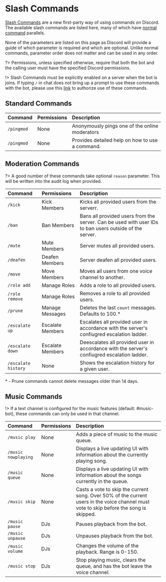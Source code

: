 # Slash Commands

[Slash Commands][slash-commands] are a new first-party way of using commands on
Discord. The available slash commands are listed here, many of which have
[normal command](Commands.md) parallels.

None of the parameters are listed on this page as Discord will provide a guide
of which parameter is required and which are optional. Unlike normal commands,
parameter order does not matter and can be used in any order.

?> Permissions, unless specified otherwise, require that both the bot and the
calling user must have the specified Discord permissions.

!> Slash Commands must be explicitly enabled on a server when the bot is joins.
If typing `/` in chat does not bring up a prompt to use these commands with the
bot, please use this [link][authorize] to authorize use of these commands.

## Standard Commands

|Command|Permissions|Description|
|:------|:----------|:----------|
|`/pingmod`|None|Anonymously pings one of the online moderators |
|`/pingmod`|None|Provides detailed help on how to use a command.|

## Moderation Commands

?> A good number of these commands take optional `reason` parameter. This will
be written into the audit log when provided.

|Command|Permissions|Description|
|:------|:----------|:----------|
|`/kick`|Kick Members|Kicks all provided users from the serverr.|
|`/ban`|Ban Members|Bans all provided users from the server.  Can be used with user IDs to ban users outside of the server.|
|`/mute`|Mute Members|Server mutes all provided users.|
|`/deafen`|Deafen Members|Server deafen all provided users.|
|`/move`|Move Members|Moves all users from one voice channel to another.|
|`/role add`|Manage Roles|Adds a role to all provided users.|
|`/role remove`|Manage Roles|Removes a role to all provided users.|
|`/prune`|Manage Messages|Deletes the last `count` messages. Defaults to 100.\*|
|`/escalate up`|Escalate Members|Escalates all provided user in accordance with the server's confiugred escalation ladder.|
|`/escalate down`|Escalate Members|Deescalates all provided user in accordance with the server's confiugred escalation ladder.|
|`/escalate history`|None|Shows the escalation history for a given user.|

\* - Prune commands cannot delete messages older than 14 days.

## Music Commands

!> If a text channel is configured for the music features (default: #music-bot),
these commands can only be used in that channel.

|Command|Permissions|Description|
|:------|:----------|:----------|
|`/music play`|None|Adds a piece of music to the music queue.|
|`/music nowplaying`|None|Displays a live updating UI with information about the currently playing song.|
|`/music queue`|None|Displays a live updating UI with information about the songs currently in the queue.|
|`/music skip`|None|Casts a vote to skip the current song. Over 50% of the current users in the voice channel must vote to skip before the song is skipped.|
|`/music pause`|DJs|Pauses playback from the bot.|
|`/music unpause`|DJs|Unpauses playback from the bot.|
|`/music volume`|DJs|Changes the volume of the playback. Range is 0-150.|
|`/music stop`|DJs|Stop playing music, clears the queue, and has the bot leave the voice channel.|

[slash-commands]: https://support.discord.com/hc/en-us/articles/1500000368501-Slash-Commands-FAQ
[authorize]: https://discord.com/api/oauth2/authorize?client_id=208460637368614913&scope=bot%20applications.commands
